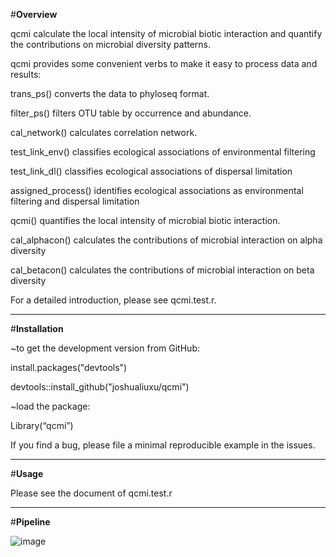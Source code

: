 #**Overview**

qcmi calculate the local intensity of microbial biotic interaction and quantify the contributions on microbial diversity patterns. 

qcmi provides some convenient verbs to make it easy to process data and results:

trans_ps() converts the data to phyloseq format.

filter_ps() filters OTU table by occurrence and abundance.

cal_network() calculates correlation network.

test_link_env() classifies ecological associations of environmental filtering

test_link_dl() classifies ecological associations of dispersal limitation

assigned_process() identifies ecological associations as environmental filtering and dispersal limitation

qcmi() quantifies the local intensity of microbial biotic interaction.

cal_alphacon() calculates the contributions of microbial interaction on alpha diversity

cal_betacon() calculates the contributions of microbial interaction on beta diversity

For a detailed introduction, please see qcmi.test.r.

****

#**Installation**

~to get the development version from GitHub:

install.packages("devtools")

devtools::install_github("joshualiuxu/qcmi")

~load the package:

Library(“qcmi”)


If you find a bug, please file a minimal reproducible example in the issues.

****

#**Usage**

Please see the document of qcmi.test.r

****

#**Pipeline**

![image]( https://github.com/joshualiuxu/qcmi/blob/main/data/pipeline.png)
